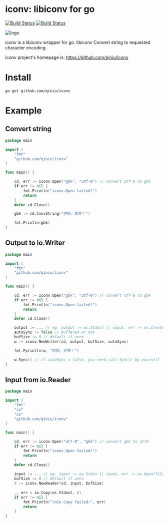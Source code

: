 iconv: libiconv for go
======

[![Build Status](https://travis-ci.org/qiniu/iconv.png?branch=master)](https://travis-ci.org/qiniu/iconv) [![Build Status](https://drone.io/github.com/qiniu/iconv/status.png)](https://drone.io/github.com/qiniu/iconv/latest)

![logo](http://qiniutek.com/images/logo-2.png)

iconv is a libiconv wrapper for go. libiconv Convert string to requested character encoding.

iconv project's homepage is: https://github.com/qiniu/iconv


# Install

```
go get github.com/qiniu/iconv
```

# Example

## Convert string

```go
package main

import (
	"fmt"
	"github.com/qiniu/iconv"
)

func main() {

	cd, err := iconv.Open("gbk", "utf-8") // convert utf-8 to gbk
	if err != nil {
		fmt.Println("iconv.Open failed!")
		return
	}
	defer cd.Close()

	gbk := cd.ConvString("你好，世界！")

	fmt.Println(gbk)
}
```

## Output to io.Writer

```go
package main

import (
	"fmt"
	"github.com/qiniu/iconv"
)

func main() {

	cd, err := iconv.Open("gbk", "utf-8") // convert utf-8 to gbk
	if err != nil {
		fmt.Println("iconv.Open failed!")
		return
	}
	defer cd.Close()

	output := ... // eg. output := os.Stdout || ouput, err := os.Create(file)
	autoSync := false // buffered or not
	bufSize := 0 // default if zero
	w := iconv.NewWriter(cd, output, bufSize, autoSync)

	fmt.Fprintln(w, "你好，世界！")

	w.Sync() // if autoSync = false, you need call Sync() by yourself
}
```

## Input from io.Reader

```go
package main

import (
	"fmt"
	"io"
	"os"
	"github.com/qiniu/iconv"
)

func main() {

	cd, err := iconv.Open("utf-8", "gbk") // convert gbk to utf8
	if err != nil {
		fmt.Println("iconv.Open failed!")
		return
	}
	defer cd.Close()
	
	input := ... // eg. input := os.Stdin || input, err := os.Open(file)
	bufSize := 0 // default if zero
	r := iconv.NewReader(cd, input, bufSize)
	
	_, err = io.Copy(os.Stdout, r)
	if err != nil {
		fmt.Println("\nio.Copy failed:", err)
		return
	}
}
```

